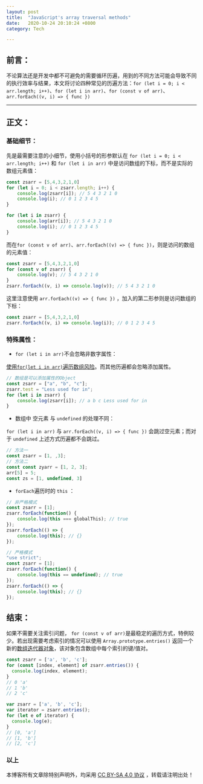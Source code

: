 ```yaml
---
layout: post
title:  "JavaScript's array traversal methods"
date:   2020-10-24 20:10:24 +0800
category: Tech

---
```


## 前言：

不论算法还是开发中都不可避免的需要循环历遍，用到的不同方法可能会导致不同的执行效率与结果，本文将讨论四种常见的历遍方法：`for (let i = 0; i < arr.length; i++)`、`for (let i in arr)`、`for (const v of arr)`、`arr.forEach((v, i) => { func })`

---

## 正文：

### 基础细节：

先是最需要注意的小细节，使用小括号的形参默认在 `for (let i = 0; i < arr.length; i++)` 和 `for (let i in arr)` 中是访问数组的下标，而不是实际的数组元素值：

```js
const zsarr = [5,4,3,2,1,0]
for (let i = 0; i < zsarr.length; i++) {
    console.log(zsarr[i]); // 5 4 3 2 1 0
    console.log(i); // 0 1 2 3 4 5
}

for (let i in zsarr) {
    console.log(arr[i]); // 5 4 3 2 1 0
    console.log(i); // 0 1 2 3 4 5
}
```

而在`for (const v of arr)`、`arr.forEach((v) => { func })`，则是访问的数组的元素值：

```js
const zsarr = [5,4,3,2,1,0]
for (const v of zsarr) {
    console.log(v); // 5 4 3 2 1 0
}
zsarr.forEach((v, i) => console.log(v)); // 5 4 3 2 1 0
```

这里注意使用 `arr.forEach((v) => { func })` ，加入的第二形参则是访问数组的下标：

```js
const zsarr = [5,4,3,2,1,0]
zsarr.forEach((v, i) => console.log(i)); // 0 1 2 3 4 5
```

### 特殊属性：

- `for (let i in arr)`不会忽略非数字属性：

[使用`for(let i in arr)`遍历数组风险](https://stackoverflow.com/questions/500504/why-is-using-for-in-with-array-iteration-a-bad-idea)。而其他历遍都会忽略添加属性。

```js
// 数组是可以添加属性的Object
const zsarr = ["a", "b", "c"];
zsarr.test = "Less used for in";
for (let i in zsarr) {
    console.log(zsarr[i]); // a b c Less used for in
}
```

- 数组中 空元素 与 `undefined` 的处理不同：

`for (let i in arr)` 与 `arr.forEach((v, i) => { func })` 会跳过空元素；而对于 `undefined` 上述方式历遍都不会跳过。

```js
// 方法一
const zsarr = [1, ,3];
// 方法二
const const zyarr = [1, 2, 3];
arr[5] = 5;
const zs = [1, undefined, 3]
```

- `forEach`遍历时的 `this` ：

```js
// 非严格模式
const zsarr = [1];
zsarr.forEach(function() {
    console.log(this === globalThis); // true
});
zsarr.forEach(() => {
    console.log(this); // {}
});
```

```js
// 严格模式
"use strict";
const zsarr = [1];
zsarr.forEach(function() {
    console.log(this == undefined); // true
});
zsarr.forEach(() => {
    console.log(this); // {}
});
```

## 结束：

如果不需要关注索引问题， `for (const v of arr)`是最稳定的遍历方式，特例较少。若出现需要考虑索引的情况可以使用 `Array.prototype.entries()` 返回一个新的[数组迭代器对象](https://developer.mozilla.org/en-US/docs/Web/JavaScript/Reference/Global_Objects/Array/entries)，该对象包含数组中每个索引的键/值对。

```js
const zsarr = ['a', 'b', 'c'];
for (const [index, element] of zsarr.entries()) {
  console.log(index, element);
}
// 0 'a'
// 1 'b'
// 2 'c'
```

```js
var zsarr = ['a', 'b', 'c'];
var iterator = zsarr.entries();
for (let e of iterator) {
  console.log(e);
}
// [0, 'a']
// [1, 'b']
// [2, 'c']
```

### 以上

本博客所有文章除特别声明外，均采用 [CC BY-SA 4.0 协议](https://creativecommons.org/licenses/by-sa/4.0/deed.zh) ，转载请注明出处！